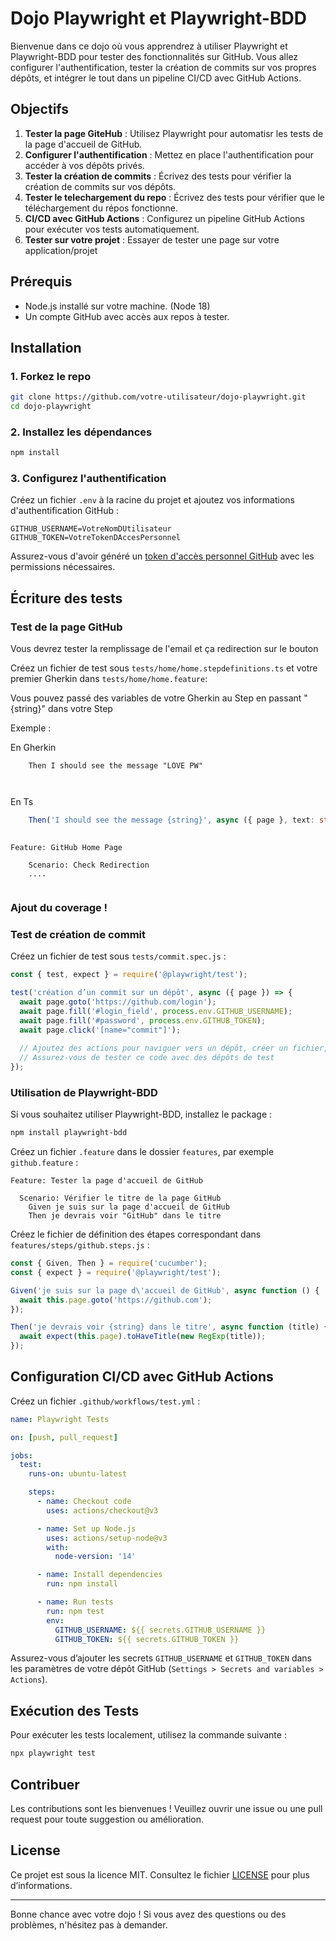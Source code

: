 # Dojo Playwright et Playwright-BDD

Bienvenue dans ce dojo où vous apprendrez à utiliser Playwright et Playwright-BDD pour tester des fonctionnalités sur GitHub. Vous allez configurer l'authentification, tester la création de commits sur vos propres dépôts, et intégrer le tout dans un pipeline CI/CD avec GitHub Actions.

## Objectifs

01. **Tester la page GiteHub** : Utilisez Playwright pour automatisr les tests de la page d'accueil de GitHub.
2. **Configurer l'authentification** : Mettez en place l'authentification pour accéder à vos dépôts privés.
3. **Tester la création de commits** : Écrivez des tests pour vérifier la création de commits sur vos dépôts.
4. **Tester le telechargement du repo** : Écrivez des tests pour vérifier que le téléchargement du répos fonctionne.
5. **CI/CD avec GitHub Actions** : Configurez un pipeline GitHub Actions pour exécuter vos tests automatiquement.
6. **Tester sur votre projet** : Essayer de tester une page sur votre application/projet

## Prérequis

- Node.js installé sur votre machine. (Node 18)
- Un compte GitHub avec accès aux repos à tester.

## Installation

### 1. Forkez le repo

```bash
git clone https://github.com/votre-utilisateur/dojo-playwright.git
cd dojo-playwright
```

### 2. Installez les dépendances

```bash
npm install
```

### 3. Configurez l'authentification

Créez un fichier `.env` à la racine du projet et ajoutez vos informations d'authentification GitHub :

```
GITHUB_USERNAME=VotreNomDUtilisateur
GITHUB_TOKEN=VotreTokenDAccesPersonnel
```

Assurez-vous d'avoir généré un [token d'accès personnel GitHub](https://github.com/settings/tokens) avec les permissions nécessaires.

## Écriture des tests

### Test de la page GitHub

Vous devrez tester la remplissage de l'email et ça redirection sur le bouton

Créez un fichier de test sous `tests/home/home.stepdefinitions.ts` et votre premier Gherkin dans  `tests/home/home.feature`:

Vous pouvez passé des variables de votre Gherkin au Step en passant "{string}" dans votre Step 

Exemple : 

En Gherkin
```gherkin
    Then I should see the message "LOVE PW"

    
```
En Ts
```typescript
    Then('I should see the message {string}', async ({ page }, text: string) => {})
    
```

```gherkin
Feature: GitHub Home Page

    Scenario: Check Redirection
    ....

```



```typescript

```

### Ajout du coverage ! 



### Test de création de commit

Créez un fichier de test sous `tests/commit.spec.js` :

```javascript
const { test, expect } = require('@playwright/test');

test('création d’un commit sur un dépôt', async ({ page }) => {
  await page.goto('https://github.com/login');
  await page.fill('#login_field', process.env.GITHUB_USERNAME);
  await page.fill('#password', process.env.GITHUB_TOKEN);
  await page.click('[name="commit"]');
  
  // Ajoutez des actions pour naviguer vers un dépôt, créer un fichier, et faire un commit
  // Assurez-vous de tester ce code avec des dépôts de test
});
```

### Utilisation de Playwright-BDD

Si vous souhaitez utiliser Playwright-BDD, installez le package :

```bash
npm install playwright-bdd
```

Créez un fichier `.feature` dans le dossier `features`, par exemple `github.feature` :

```gherkin
Feature: Tester la page d'accueil de GitHub

  Scenario: Vérifier le titre de la page GitHub
    Given je suis sur la page d'accueil de GitHub
    Then je devrais voir "GitHub" dans le titre
```

Créez le fichier de définition des étapes correspondant dans `features/steps/github.steps.js` :

```javascript
const { Given, Then } = require('cucumber');
const { expect } = require('@playwright/test');

Given('je suis sur la page d\'accueil de GitHub', async function () {
  await this.page.goto('https://github.com');
});

Then('je devrais voir {string} dans le titre', async function (title) {
  await expect(this.page).toHaveTitle(new RegExp(title));
});
```

## Configuration CI/CD avec GitHub Actions

Créez un fichier `.github/workflows/test.yml` :

```yaml
name: Playwright Tests

on: [push, pull_request]

jobs:
  test:
    runs-on: ubuntu-latest

    steps:
      - name: Checkout code
        uses: actions/checkout@v3

      - name: Set up Node.js
        uses: actions/setup-node@v3
        with:
          node-version: '14'

      - name: Install dependencies
        run: npm install

      - name: Run tests
        run: npm test
        env:
          GITHUB_USERNAME: ${{ secrets.GITHUB_USERNAME }}
          GITHUB_TOKEN: ${{ secrets.GITHUB_TOKEN }}
```

Assurez-vous d’ajouter les secrets `GITHUB_USERNAME` et `GITHUB_TOKEN` dans les paramètres de votre dépôt GitHub (`Settings > Secrets and variables > Actions`).

## Exécution des Tests

Pour exécuter les tests localement, utilisez la commande suivante :

```bash
npx playwright test
```

## Contribuer

Les contributions sont les bienvenues ! Veuillez ouvrir une issue ou une pull request pour toute suggestion ou amélioration.

## License

Ce projet est sous la licence MIT. Consultez le fichier [LICENSE](LICENSE) pour plus d’informations.

---

Bonne chance avec votre dojo ! Si vous avez des questions ou des problèmes, n'hésitez pas à demander.
